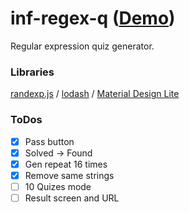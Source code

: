 inf-regex-q ([Demo](https://abagames.github.io/inf-regex-q/index.html))
======================
Regular expression quiz generator.

### Libraries

[randexp.js](https://fent.github.io/randexp.js/) /
[lodash](https://lodash.com/) /
[Material Design Lite](https://getmdl.io/index.html)

### ToDos

- [x] Pass button
- [x] Solved -> Found
- [x] Gen repeat 16 times
- [x] Remove same strings
- [ ] 10 Quizes mode
- [ ] Result screen and URL
